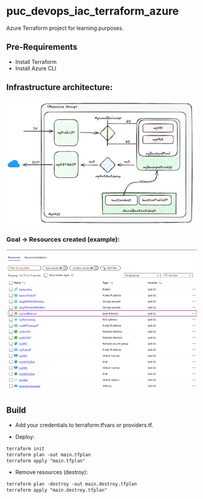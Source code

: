 # puc_devops_iac_terraform_azure
Azure Terraform project for learning purposes.

## Pre-Requirements
- Install Terraform
- Install Azure CLI


## Infrastructure architecture:

![infra](./img/infrastructure.png)

### Goal -> Resources created (example):

![resource](./img/resources.png)

## Build
- Add your credentials to terraform.tfvars or providers.tf.

- Deploy:
``` 
terraform init
terraform plan -out main.tfplan
terraform apply "main.tfplan" 
```

- Remove resources (destroy):
```
terraform plan -destroy -out main.destroy.tfplan
terraform apply "main.destroy.tfplan"
```


